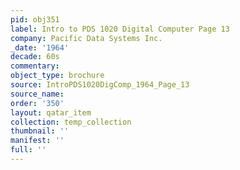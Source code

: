 ```yaml
---
pid: obj351
label: Intro to PDS 1020 Digital Computer Page 13
company: Pacific Data Systems Inc.
_date: '1964'
decade: 60s
commentary: 
object_type: brochure
source: IntroPDS1020DigComp_1964_Page_13
source_name: 
order: '350'
layout: qatar_item
collection: temp_collection
thumbnail: ''
manifest: ''
full: ''
---
```

